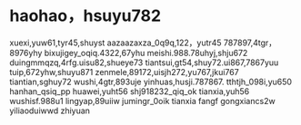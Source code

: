 # haohao，hsuyu782
xuexi,yuw61,tyr45,shuyst
aazaazaxza_0q9q,122，yutr45
787897,4tgr，8976yhy
bixujigey_oqiq.4322,67yhu
meishi.988.78uhyj,shju672
duingmmqzq,4rfg.uisu82,shueye73
tiantsui,gt54,shuy72.ui867,7867yuu
tuip,672yhw,shuyu871
zenmele,89172,uisjh272,yu767,jkui767
tiantian,sghuy72
wushi,4gtr,893uje
yinhuas,husji.787867.
tthtjh_098i,yu650
hanhan_qsiq_pp
huawei,yuht56
shj918232_qiq_ok
tianxia,yuh56
wushisf.988u1
lingyap,89uiiw
jumingr_0oik
tianxia
fangf
gongxiancs2w
yiliaoduiwwd
zhiyuan
